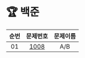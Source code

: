 # 🏆 백준
| 순번 | 문제번호 | 문제이름 |
| :---:  |:---: | :---: |
| 01   | [1008](https://www.acmicpc.net/problem/1008)   | A/B    |
